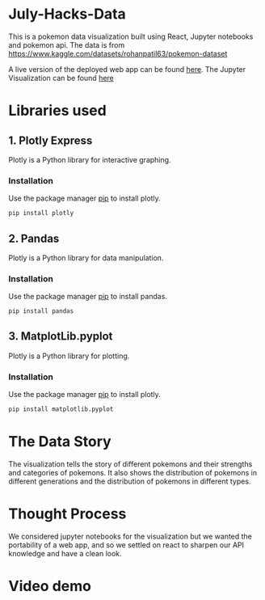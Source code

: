 # July-Hacks-Data


This is a pokemon data visualization built using React, Jupyter notebooks and pokemon api.
The data is from https://www.kaggle.com/datasets/rohanpatil63/pokemon-dataset

A live version of the deployed web app can be found [here](https://charlo-tech-data-visuals-angelhack-main-l2kag3.streamlit.app/).
The Jupyter Visualization can be found [here](https://github.com/Charlo-tech/July-Hacks-Data/blob/main/pokemon.ipynb)




# Libraries used

## 1. Plotly Express

Plotly is a Python library for interactive graphing.

### Installation

Use the package manager [pip](https://pip.pypa.io/en/stable/) to install plotly.

```bash
pip install plotly
```
## 2. Pandas

Plotly is a Python library for data manipulation.

### Installation

Use the package manager [pip](https://pip.pypa.io/en/stable/) to install pandas.

```bash
pip install pandas
```

## 3. MatplotLib.pyplot

Plotly is a Python library for plotting.

### Installation

Use the package manager [pip](https://pip.pypa.io/en/stable/) to install plotly.

```bash
pip install matplotlib.pyplot
```
# The Data Story
The visualization tells the story of different pokemons and their strengths and categories of pokemons. It also shows the distribution of pokemons in different generations and the distribution of pokemons in different types.
# Thought Process
We considered jupyter notebooks for the visualization but we wanted the portability of a web app, and so we settled on react to sharpen our API knowledge and have a clean look.

# Video demo


